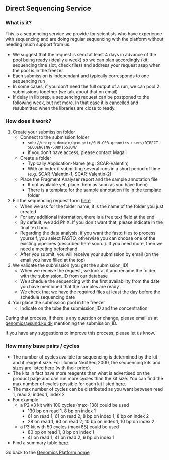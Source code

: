 ## Direct Sequencing Service

### What is it?
This is a sequencing service we provide for scientists who have experience with sequencing and are doing regular sequencing with the platform without needing much support from us.

* We suggest that the request is send at least 4 days in advance of the pool being ready (ideally a week) so we can plan accordingly (kit, sequencing time slot, check files) and address your request asap when the pool is in the freezer
* Each submission is independant and typically corresponds to one sequencing run
* In some cases, if you don't need the full output of a run, we can pool 2 submissions together (we talk about that on email)
* If delay in lib prep, a sequencing request can be postponed to the following week, but not more. In that case it is cancelled and resubmitted when the libraries are close to ready.

### How does it work?

1. Create your submission folder
     * Connect to the submission folder 
       * `smb://unicph.domain/groupdir/SUN-CPR-genomics-users/DIRECT-SEQUENCING-SUBMISSION/`
       * If you don't have access, please contact Magali
     * Create a folder
       * Typically Application-Name (e.g. SCAR-Valentin) 
       * With an index if submitting several runs in a short period of time (e.g. SCAR-Valentin-1, SCAR-Valentin-2)
     * Place the Fragment Analyser report and the sample annotation file
        * If not available yet, place them as soon as you have them)
        * There is a template for the sample annotation file in the template folder
2. Fill the sequencing request form [here](https://forms.office.com/e/Dgq0KkLsi3)
     * When we ask for the folder name, it is the name of the folder you just created
     * For any additional information, there is a free text field at the end
     * By default, we add PhiX. If you don't want that, please indicate in the final text box.
     * Regarding the data analysis, if you want the fastq files to process yourself, you select FASTQ, otherwise you can choose one of the existing pipelines (described here soon..). If you need more, then we need a meeting beforehand.
     * After you submit, you will receive your submission by email (on the email you have filled at the top)
3. We validate the submission (you get the submission_ID)
     * When we receive the request, we look at it and rename the folder with the submission_ID from our database
     * We schedule the sequencing with the first availability from the date you have mentioned that the samples are ready
     * We check that we have the required files at least the day before the schedule sequencing date
4. You place the submission pool in the freezer
     * Indicate on the tube the submission_ID and the concentration

During that process, if there is any question or change, please email us at genomics@sund.ku.dk mentioning the submission_ID.

If you have any suggestions to improve this process, please let us know.

### How many base pairs / cycles

 * The number of cycles availble for sequencing is determined by the kit and it reagent size. For Illumina NextSeq 2000, the sequencing kits and sizes are listed [here](https://www.illumina.com/products/by-type/sequencing-kits/cluster-gen-sequencing-reagents/nextseq-1000-2000-reagents.html) (with their price).
 * The kits in fact have more reagents than what is advertised on the product page and can run more cycles than the kit size. You can find the max number of cycles possible for each kit listed [here](https://support.illumina.com/bulletins/2016/10/how-many-cycles-of-sbs-chemistry-are-in-my-kit.html).
 * The max number of cycles can be distributed as you want between read 1, read 2, index 1, index 2
 * For example
   * a P2 v3 kit with 100 cycles (max=138) could be used 
     * 130 bp on read 1, 8 bp on index 1
     * 61 on read 1, 61 on read 2, 8 bp on index 1, 8 bp on index 2
     * 28 on read 1, 90 on read 2, 10 bp on index 1, 10 bp on index 2
   * a P3 kit with 50 cycles (max=88) could be used 
     * 80 bp on read 1, 8 bp on index 1
     * 41 on read 1, 41 on read 2, 6 bp on index 1
 * Find a summary table [here](https://www.genecore.embl.de).

 
Go back to the [Genomics Platform home](https://sundgenomics.github.io)
